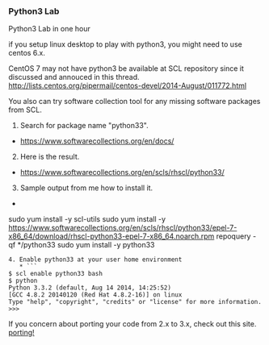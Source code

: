 ### Python3 Lab
Python3 Lab in one hour

if you setup linux desktop to play with python3, you might need to use centos 6.x. 

CentOS 7 may not have python3 be available at SCL repository since it discussed
and annouced in this thread.
http://lists.centos.org/pipermail/centos-devel/2014-August/011772.html

You also can try software collection tool for any missing software packages from SCL.

1. Search for package name "python33".  
  * https://www.softwarecollections.org/en/docs/
2. Here is the result.  
  * https://www.softwarecollections.org/en/scls/rhscl/python33/
3. Sample output from me how to install it.
  * ```
sudo yum install -y scl-utils
sudo yum install -y https://www.softwarecollections.org/en/scls/rhscl/python33/epel-7-x86_64/download/rhscl-python33-epel-7-x86_64.noarch.rpm
repoquery -qf */python33
sudo yum install -y python33
```
4. Enable python33 at your user home environment
   * ```
$ scl enable python33 bash
$ python
Python 3.3.2 (default, Aug 14 2014, 14:25:52)
[GCC 4.8.2 20140120 (Red Hat 4.8.2-16)] on linux
Type "help", "copyright", "credits" or "license" for more information.
>>>
```

If you concern about porting your code from 2.x to 3.x, check out this site.
[porting!](http://docs.pythonsprints.com/python3_porting/py-porting.html)
